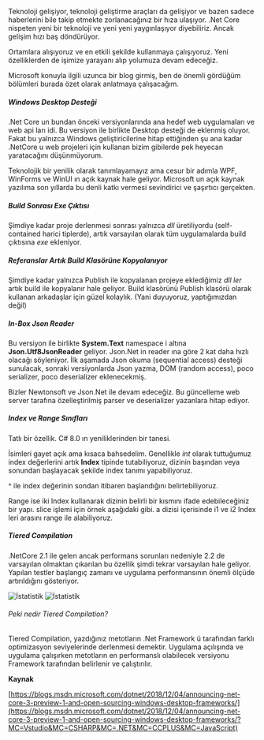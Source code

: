 ﻿Teknoloji gelişiyor, teknoloji geliştirme araçları da gelişiyor ve bazen sadece haberlerini bile takip etmekte zorlanacağınız bir hıza ulaşıyor.
.Net Core nispeten yeni bir teknoloji ve yeni yeni yaygınlaşıyor diyebiliriz. Ancak gelişim hızı baş döndürüyor.

Ortamlara alışıyoruz ve en etkili şekilde kullanmaya çalışıyoruz. Yeni özelliklerden de işimize yarayanı alıp yolumuza devam edeceğiz. 

Microsoft konuyla ilgili uzunca bir blog girmiş, ben de önemli gördüğüm bölümleri burada özet olarak anlatmaya çalışacağım.

##### Windows Desktop Desteği

.Net Core un bundan önceki versiyonlarında ana hedef web uygulamaları ve web api ları idi. Bu versiyon ile birlikte Desktop desteği de eklenmiş oluyor.
Fakat bu yalnızca Windows geliştiricilerine hitap ettiğinden şu ana kadar .NetCore u web projeleri için kullanan bizim gibilerde pek heyecan yaratacağını düşünmüyorum.

Teknolojik bir yenilik olarak tanımlayamayız ama cesur bir adımla WPF, WinForms ve WinUI ın açık kaynak hale geliyor. Microsoft un açık kaynak yazılıma son yıllarda bu denli katkı vermesi sevindirici ve şaşırtıcı gerçekten.

##### Build Sonrası Exe Çıktısı

Şimdiye kadar proje derlenmesi sonrası yalnızca _dll_ üretiliyordu (self-contained harici tiplerde), artık varsayılan olarak tüm uygulamalarda build çıktısına _exe_ ekleniyor.

##### Referanslar Artık Build Klasörüne Kopyalanıyor

Şimdiye kadar yalnızca Publish ile kopyalanan projeye eklediğimiz _dll ler_ artık build ile kopyalanır hale geliyor. Build klasörünü Publish klasörü olarak kullanan arkadaşlar için güzel kolaylık. (Yani duyuyoruz, yaptığımızdan değil)

##### In-Box Json Reader

Bu versiyon ile birlikte **System.Text** namespace i altına **Json.Utf8JsonReader** geliyor. Json.Net in reader ına göre 2 kat daha hızlı olacağı söyleniyor.
İlk aşamada Json okuma (sequential access) desteği sunulacak, sonraki versiyonlarda Json yazma, DOM (random access), poco serializer, poco deserializer eklenecekmiş.

Bizler Newtonsoft ve Json.Net ile devam edeceğiz. Bu güncelleme web server tarafına özelleştirilmiş parser ve deserializer yazanlara hitap ediyor.

##### Index ve Range Sınıfları

Tatlı bir özellik. C# 8.0 ın yeniliklerinden bir tanesi.

İsimleri gayet açık ama kısaca bahsedelim. Genellikle _int_ olarak tuttuğumuz index değerlerini artık **Index** tipinde tutabiliyoruz, dizinin başından veya sonundan başlayacak şekilde index tanımı yapabiliyoruz.

^ ile index değerinin sondan itibaren başlandığını belirtebiliyoruz.

<script src="https://gist.github.com/richlander/d2ed10abc144a53ba31989e75c77bc12.js"></script>

Range ise iki Index kullanarak dizinin belirli bir kısmını ifade edebileceğiniz bir yapı. slice işlemi için örnek aşağıdaki gibi. a dizisi içerisinde i1 ve i2 Index leri arasını range ile alabiliyoruz. 

<script src="https://gist.github.com/richlander/e303027e4f2f9c3139286c2cc40e9add.js"></script>

##### Tiered Compilation

.NetCore 2.1 ile gelen ancak performans sorunları nedeniyle 2.2 de varsayılan olmaktan çıkarılan bu özellik şimdi tekrar varsayılan hale geliyor. Yapılan testler başlangıç zamanı ve uygulama performansının önemli ölçüde artırıldığını gösteriyor.

![İstatistik](https://msdnshared.blob.core.windows.net/media/2018/08/asp_net_startup.png)
![İstatistik](https://msdnshared.blob.core.windows.net/media/2018/08/asp_net_steady_state.png)

###### Peki nedir Tiered Compilation?

Tiered Compilation, yazdığınız metotların .Net Framework ü tarafından farklı optimizasyon seviyelerinde derlenmesi demektir. Uygulama açılışında ve uygulama çalışırken metotların en performanslı olabilecek versiyonu Framework tarafından belirlenir ve çalıştırılır.


**Kaynak**

[https://blogs.msdn.microsoft.com/dotnet/2018/12/04/announcing-net-core-3-preview-1-and-open-sourcing-windows-desktop-frameworks/](https://blogs.msdn.microsoft.com/dotnet/2018/12/04/announcing-net-core-3-preview-1-and-open-sourcing-windows-desktop-frameworks/?MC=Vstudio&MC=CSHARP&MC=.NET&MC=CCPLUS&MC=JavaScript)